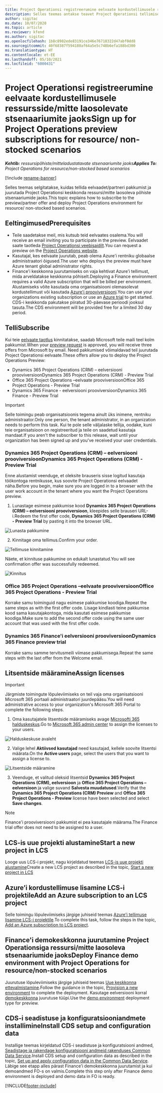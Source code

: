 ```yaml
---
title: Project Operationsi registreerumine eelvaate kordustellimusele ressursside/mitte laosolevate stsenaariumite jaoks
description: Selles teemas antakse teavet Project Operationsi tellimise ja juurutamise kohta ressursi-/mitte laosolevate stsenaariumite jaoks.
author: sigitac
ms.date: 10/07/2020
ms.topic: article
ms.reviewer: kfend
ms.author: sigitac
ms.openlocfilehash: 1b8c8982ede83191ce346e76718322d47abf0dd8
ms.sourcegitcommit: 40f68387f594180af64a5e5c748b6efa188bd300
ms.translationtype: HT
ms.contentlocale: et-EE
ms.lasthandoff: 05/10/2021
ms.locfileid: "6000431"
---
```

# <a name="sign-up-for-project-operations-preview-subscriptions-for-resource-non-stocked-scenarios"></a><span data-ttu-id="7c152-103">Project Operationsi registreerumine eelvaate kordustellimusele ressursside/mitte laosolevate stsenaariumite jaoks</span><span class="sxs-lookup"><span data-stu-id="7c152-103">Sign up for Project Operations preview subscriptions for resource/ non-stocked scenarios</span></span>

<span data-ttu-id="7c152-104">_**Kehtib:** ressursipõhiste/mitteladustatavate stsenaariumite jaoks_</span><span class="sxs-lookup"><span data-stu-id="7c152-104">_**Applies To:** Project Operations for resource/non-stocked based scenarios_</span></span>

[!include [rename-banner](~/includes/cc-data-platform-banner.md)]

<span data-ttu-id="7c152-105">Selles teemas selgitatakse, kuidas tellida eelvaadet/partneri pakkumist ja juurutada Project Operationsi keskkonda ressursi/mitte laosoleva põhiste stsenaariumide jaoks.</span><span class="sxs-lookup"><span data-stu-id="7c152-105">This topic explains how to subscribe to the preview/partner offer and deploy Project Operations environment for resource/ non-stocked based scenarios.</span></span>

## <a name="prerequisites"></a><span data-ttu-id="7c152-106">Eeltingimused</span><span class="sxs-lookup"><span data-stu-id="7c152-106">Prerequisites</span></span>

- <span data-ttu-id="7c152-107">Teile saadetakse meil, mis kutsub teid eelvaates osalema.</span><span class="sxs-lookup"><span data-stu-id="7c152-107">You will receive an email inviting you to participate in the preview.</span></span> <span data-ttu-id="7c152-108">Eelvaadet saate taotleda [Project Operationsi veebisaidilt](https://dynamics.microsoft.com/en-us/project-operations/overview/).</span><span class="sxs-lookup"><span data-stu-id="7c152-108">You can request a preview on the [Project Operations website](https://dynamics.microsoft.com/en-us/project-operations/overview/).</span></span>
- <span data-ttu-id="7c152-109">Kasutajal, kes eelvaate juurutab, peab olema Azure'i rentniku globaalse administraatori õigused.</span><span class="sxs-lookup"><span data-stu-id="7c152-109">The user who deploys the preview must have Azure tenant global administrator rights.</span></span>
- <span data-ttu-id="7c152-110">Finance'i keskkonna juurutamiseks on vaja kehtivat Azure'i tellimust, mida arveldatakse keskkonna põhiselt.</span><span class="sxs-lookup"><span data-stu-id="7c152-110">Deploying a Finance environment requires a valid Azure subscription that will be billed per environment.</span></span> <span data-ttu-id="7c152-111">Alustamiseks võite kasutada oma organisatsiooni olemasolevat kordustellimust või kasutada [Azure'i prooviversiooni](https://azure.microsoft.com/en-us/free/).</span><span class="sxs-lookup"><span data-stu-id="7c152-111">You can use your organizations existing subscription or use an [Azure trial](https://azure.microsoft.com/en-us/free/) to get started.</span></span> <span data-ttu-id="7c152-112">CDS-i keskkonda pakutakse piiratud 30-päevase perioodi jooksul tasuta.</span><span class="sxs-lookup"><span data-stu-id="7c152-112">The CDS environment will be provided free for a limited 30 day period.</span></span>

## <a name="subscribe"></a><span data-ttu-id="7c152-113">Telli</span><span class="sxs-lookup"><span data-stu-id="7c152-113">Subscribe</span></span>

<span data-ttu-id="7c152-114">Kui teie [eelvaate taotlus](https://forms.office.com/FormsPro/Pages/ResponsePage.aspx?id=v4j5cvGGr0GRqy180BHbR56j8lZs0FdAvwT75_WNFyxUMkRDV1NYQU5TNjE2VjhKOVBUNVg2R0s1NC4u) kinnitatakse, saadab Microsoft teile maili teel kolm pakkumist.</span><span class="sxs-lookup"><span data-stu-id="7c152-114">When your [preview request](https://forms.office.com/FormsPro/Pages/ResponsePage.aspx?id=v4j5cvGGr0GRqy180BHbR56j8lZs0FdAvwT75_WNFyxUMkRDV1NYQU5TNjE2VjhKOVBUNVg2R0s1NC4u) is approved, you will receive three offers from Microsoft by email.</span></span> <span data-ttu-id="7c152-115">Need pakkumised võimaldavad teil juurutada Project Operationsi eelvaate.</span><span class="sxs-lookup"><span data-stu-id="7c152-115">These offers allow you to deploy the Project Operations Preview:</span></span>

- <span data-ttu-id="7c152-116">Dynamics 365 Project Operations (CRM) – eelversiooni prooviversioon</span><span class="sxs-lookup"><span data-stu-id="7c152-116">Dynamics 365 Project Operations (CRM) - Preview Trial</span></span>
- <span data-ttu-id="7c152-117">Office 365 Project Operations –eelvaate prooviversioon</span><span class="sxs-lookup"><span data-stu-id="7c152-117">Office 365 Project Operations - Preview Trial</span></span>
- <span data-ttu-id="7c152-118">Dynamics 365 Finance - eelversiooni prooviversioon</span><span class="sxs-lookup"><span data-stu-id="7c152-118">Dynamics 365 Finance - Preview Trial</span></span>

> [!IMPORTANT]
> <span data-ttu-id="7c152-119">Selle toimingu peab organisatsioonis tegema ainult üks inimene, rentniku administraator.</span><span class="sxs-lookup"><span data-stu-id="7c152-119">Only one person, the tenant administrator, in an organization needs to perform this task.</span></span> <span data-ttu-id="7c152-120">Kui te pole selle väljalaske tellija, oodake, kuni teie organisatsioon on registreeritud ja teile on saadetud kasutaja mandaat.</span><span class="sxs-lookup"><span data-stu-id="7c152-120">If you aren't the subscriber to this release, wait until your organization has been signed up and you've received your user credentials.</span></span>

### <a name="dynamics-365-project-operations-crm---preview-trial"></a><span data-ttu-id="7c152-121">Dynamics 365 Project Operations (CRM) – eelversiooni prooviversioon</span><span class="sxs-lookup"><span data-stu-id="7c152-121">Dynamics 365 Project Operations (CRM) - Preview Trial</span></span> 

<span data-ttu-id="7c152-122">Enne alustamist veenduge, et oleksite brauseris sisse logitud kasutaja töökontoga rentnikusse, kus soovite Project Operationsi eelvaadet näha.</span><span class="sxs-lookup"><span data-stu-id="7c152-122">Before you begin, make sure you are logged in to a browser with the user work account in the tenant where you want the Project Operations preview.</span></span>

1. <span data-ttu-id="7c152-123">Lunastage esimese pakkumise kood **Dynamics 365 Project Operations (CRM) – eelversiooni prooviversioon**, kleepides selle brauseri URL-i.</span><span class="sxs-lookup"><span data-stu-id="7c152-123">Redeem the first offer code, **Dynamics 365 Project Operations (CRM) - Preview Trial** by pasting it into the browser URL.</span></span>

![Lunasta pakkumine](./media/16RedeemFirstOfferNew.png)

2. <span data-ttu-id="7c152-125">Kinnitage oma tellimus.</span><span class="sxs-lookup"><span data-stu-id="7c152-125">Confirm your order.</span></span>

![Tellimuse kinnitamine](./media/17ConfirmOrderNew.png)

<span data-ttu-id="7c152-127">Näete, et kinnituse pakkumine on edukalt lunastatud.</span><span class="sxs-lookup"><span data-stu-id="7c152-127">You will see confirmation offer was successfully redeemed.</span></span>

![Kinnitus](./media/18OrderConfirmationNew.png)

### <a name="office-365-project-operations---preview-trial"></a><span data-ttu-id="7c152-129">Office 365 Project Operations –eelvaate prooviversioon</span><span class="sxs-lookup"><span data-stu-id="7c152-129">Office 365 Project Operations - Preview Trial</span></span>

<span data-ttu-id="7c152-130">Korrake samu toiminguid nagu esimese pakkumise koodiga.</span><span class="sxs-lookup"><span data-stu-id="7c152-130">Repeat the same steps as with the first offer code.</span></span> <span data-ttu-id="7c152-131">Lisage kindlasti teine pakkumise kood sama kasutajakontoga, mida kasutati esimese pakkumise koodiga.</span><span class="sxs-lookup"><span data-stu-id="7c152-131">Make sure to add the second offer code using the same user account that was used with the first offer code.</span></span>

### <a name="dynamics-365-finance-preview-trial"></a><span data-ttu-id="7c152-132">Dynamics 365 Finance'i eelversiooni prooviversioon</span><span class="sxs-lookup"><span data-stu-id="7c152-132">Dynamics 365 Finance preview trial</span></span>

<span data-ttu-id="7c152-133">Korrake samu samme tervitusmeili viimase pakkumisega.</span><span class="sxs-lookup"><span data-stu-id="7c152-133">Repeat the same steps with the last offer from the Welcome email.</span></span>

## <a name="assign-licenses"></a><span data-ttu-id="7c152-134">Litsentside määramine</span><span class="sxs-lookup"><span data-stu-id="7c152-134">Assign licenses</span></span>

> [!IMPORTANT]
> <span data-ttu-id="7c152-135">Järgmiste toimingute lõpuleviimiseks on teil vaja oma organisatsiooni Microsoft 365 portaali administraatori juurdepääsu.</span><span class="sxs-lookup"><span data-stu-id="7c152-135">You will need administrative access to your organization's Microsoft 365 Portal to complete the following steps.</span></span>

1. <span data-ttu-id="7c152-136">Oma kasutajatele litsentside määramiseks avage [Microsofti 365 halduskeskus](https://portal.office.com/).</span><span class="sxs-lookup"><span data-stu-id="7c152-136">Go to [Microsoft 365 admin center](https://portal.office.com/) to assign the licenses to your users.</span></span>

![Halduskeskuse avaleht](./media/14AdminPortal.png)

2. <span data-ttu-id="7c152-138">Valige lehel **Aktiivsed kasutajad** need kasutajad, kellele soovite litsentsi määrata.</span><span class="sxs-lookup"><span data-stu-id="7c152-138">On the **Active users** page, select the users that you want to assign a license to.</span></span>

![Litsentside määramine](./media/15AssignLicenses.png)

3. <span data-ttu-id="7c152-140">Veenduge, et valitud oleksid litsentsid **Dynamics 365 Project Operations (CRM), eelversioon** ja **Office 365 Project Operations – eelversioon** ja valige suvand **Salvesta muudatused**.</span><span class="sxs-lookup"><span data-stu-id="7c152-140">Verify that the **Dynamics 365 Project Operations (CRM) Preview** and **Office 365 Project Operations - Preview** license have been selected and select **Save changes**.</span></span>

> [!NOTE]
> <span data-ttu-id="7c152-141">Finance'i prooviversiooni pakkumist ei pea kasutajale määrama.</span><span class="sxs-lookup"><span data-stu-id="7c152-141">The Finance trial offer does not need to be assigned to a user.</span></span>

## <a name="start-a-new-project-in-lcs"></a><span data-ttu-id="7c152-142">LCS-is uue projekti alustamine</span><span class="sxs-lookup"><span data-stu-id="7c152-142">Start a new project in LCS</span></span>

<span data-ttu-id="7c152-143">Looge uus LCS-i projekt, nagu kirjeldatud teemas [LCS-is uue projekti alustamine](create-lcs-project.md)</span><span class="sxs-lookup"><span data-stu-id="7c152-143">Create a new LCS project as described in the topic, [Start a new project in LCS](create-lcs-project.md)</span></span>

## <a name="add-an-azure-subscription-to-an-lcs-project"></a><span data-ttu-id="7c152-144">Azure’i kordustellimuse lisamine LCS-i projektile</span><span class="sxs-lookup"><span data-stu-id="7c152-144">Add an Azure subscription to an LCS project</span></span>

<span data-ttu-id="7c152-145">Selle toimingu lõpuleviimiseks järgige juhiseid teemas [Azure'i tellimuse lisamine LCS-i projektile](resource-add-azure-subscription-lcs-project.md).</span><span class="sxs-lookup"><span data-stu-id="7c152-145">To complete this task, follow the steps in the topic, [Add an Azure subscription to LCS project](resource-add-azure-subscription-lcs-project.md).</span></span>

## <a name="deploy-finance-demo-environment-with-project-operations-for-resourcenon-stocked-scenarios"></a><span data-ttu-id="7c152-146">Finance'i demokeskkonna juurutamine Project Operationsiga ressursi/mitte laosoleva stsenaariumide jaoks</span><span class="sxs-lookup"><span data-stu-id="7c152-146">Deploy Finance demo environment with Project Operations for resource/non-stocked scenarios</span></span>

<span data-ttu-id="7c152-147">Juurutuse lõpuleviimiseks järgige juhiseid teemas [Uue keskkonna ettevalmistamine](resource-provision-new-environment.md).</span><span class="sxs-lookup"><span data-stu-id="7c152-147">Follow the guidance in the topic, [Provision a new environment](resource-provision-new-environment.md) to complete the deployment.</span></span> <span data-ttu-id="7c152-148">Kasutage eelversiooni korral [demokeskkonna](/dynamics365/fin-ops-core/dev-itpro/deployment/deploy-demo-environment) juurutuse tüüpi.</span><span class="sxs-lookup"><span data-stu-id="7c152-148">Use the [demo environment](/dynamics365/fin-ops-core/dev-itpro/deployment/deploy-demo-environment) deployment type for preview.</span></span> 

## <a name="install-cds-setup-and-configuration-data"></a><span data-ttu-id="7c152-149">CDS-i seadistuse ja konfiguratsiooniandmete installimine</span><span class="sxs-lookup"><span data-stu-id="7c152-149">Install CDS setup and configuration data</span></span>

<span data-ttu-id="7c152-150">Installige teemas kirjeldatud CDS-i seadistuse ja konfiguratsiooni andmed, [Seadistage ja rakendage konfiguratsiooni andmeid rakenduses Common Data Service](resource-apply-pro-setup-config-data.md).</span><span class="sxs-lookup"><span data-stu-id="7c152-150">Install CDS setup and configuration data as described in the topic, [Set up and apply configuration data in the Common Data Service](resource-apply-pro-setup-config-data.md).</span></span>
<span data-ttu-id="7c152-151">Läbige see etapp alles pärast Finance'i demokeskkonna juurutamist ja kui demoandmed FO-s on valmis.</span><span class="sxs-lookup"><span data-stu-id="7c152-151">Complete this step only after Finance demo environment is deployed and demo data in FO is ready.</span></span>


[!INCLUDE[footer-include](../includes/footer-banner.md)]